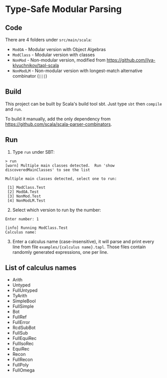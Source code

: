 # Type-Safe Modular Parsing

## Code

There are 4 folders under `src/main/scala`:

* `ModOA` - Modular version with Object Algebras
* `ModClass` - Modular version with classes
* `NonMod` - Non-modular version, modified from https://github.com/ilya-klyuchnikov/tapl-scala
* `NonModLM` - Non-modular version with longest-match alternative combinator (`|||`)

## Build

This project can be built by Scala's build tool sbt. Just type `sbt` then `compile` and `run`.

To build it manually, add the only dependency from https://github.com/scala/scala-parser-combinators.

## Run

1. Type `run` under SBT:

```
> run
[warn] Multiple main classes detected.  Run 'show discoveredMainClasses' to see the list

Multiple main classes detected, select one to run:

 [1] ModClass.Test
 [2] ModOA.Test
 [3] NonMod.Test
 [4] NonModLM.Test
```

2. Select which version to run by the number:

```
Enter number: 1

[info] Running ModClass.Test
Calculus name:
```

3. Enter a calculus name (case-insensitive), it will parse and print every line from file `examples/{calculus name}.tapl`. Those files contain randomly generated expressions, one per line.

## List of calculus names

* Arith           
* Untyped         
* FullUntyped 
* TyArith         
* SimpleBool      
* FullSimple      
* Bot             
* FullRef       
* FullError    
* RcdSubBot       
* FullSub         
* FullEquiRec     
* FullIsoRec      
* EquiRec         
* Recon           
* FullRecon       
* FullPoly        
* FullOmega       
